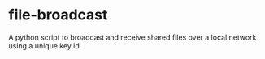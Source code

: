# file-broadcast
A python script to broadcast and receive shared files over a local network using a unique key id
